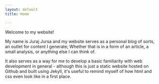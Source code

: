 ```yaml
---
layout: default
title: Home

---
```



Welcome to my website!

My name is Juraj Jursa and my website serves as a personal blog of sorts, an outlet for content I generate; Whether that is in a form of an article, a small analysis, or anything else I can think of.

It also serves as a way for me to develop a basic familiarity with web development in general - although this is just a static website hosted on Github and built using Jekyll, it's useful to remind myself of how html and css even look like in a first place.




